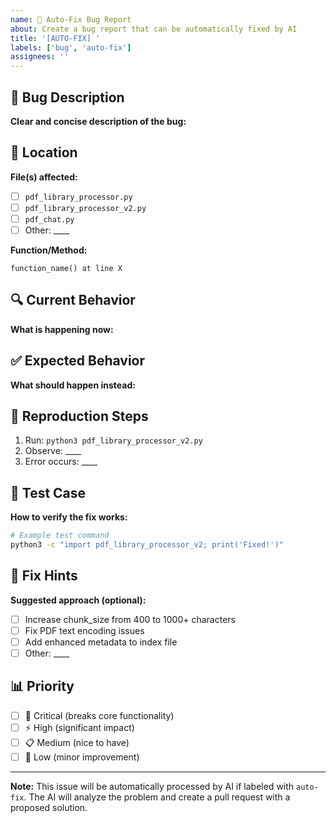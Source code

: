 ```yaml
---
name: 🤖 Auto-Fix Bug Report
about: Create a bug report that can be automatically fixed by AI
title: '[AUTO-FIX] '
labels: ['bug', 'auto-fix']
assignees: ''
---
```


## 🐛 Bug Description
**Clear and concise description of the bug:**

## 📍 Location
**File(s) affected:**
- [ ] `pdf_library_processor.py`
- [ ] `pdf_library_processor_v2.py` 
- [ ] `pdf_chat.py`
- [ ] Other: ____

**Function/Method:**
```
function_name() at line X
```

## 🔍 Current Behavior
**What is happening now:**

## ✅ Expected Behavior  
**What should happen instead:**

## 📝 Reproduction Steps
1. Run: `python3 pdf_library_processor_v2.py`
2. Observe: ____
3. Error occurs: ____

## 🧪 Test Case
**How to verify the fix works:**
```bash
# Example test command
python3 -c "import pdf_library_processor_v2; print('Fixed!')"
```

## 🎯 Fix Hints
**Suggested approach (optional):**
- [ ] Increase chunk_size from 400 to 1000+ characters
- [ ] Fix PDF text encoding issues  
- [ ] Add enhanced metadata to index file
- [ ] Other: ____

## 📊 Priority
- [ ] 🚨 Critical (breaks core functionality)
- [ ] ⚡ High (significant impact)
- [ ] 📋 Medium (nice to have)
- [ ] 🔧 Low (minor improvement)

---
**Note:** This issue will be automatically processed by AI if labeled with `auto-fix`. The AI will analyze the problem and create a pull request with a proposed solution.